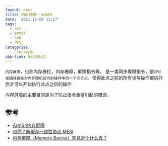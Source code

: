 ```yaml
---
layout: post
title: 内存屏障——arm64
date: '2021-12-09 11:17'
tags:
  - arm
  - arm64
  - smb
  - 内存
categories:
  - Linux内核
abbrlink: 9a485b42
---
```


`内存屏障`，也称内存栅栏，内存栅障，屏障指令等， 是一类同步屏障指令，是`CPU或编译器在对内存随机访问的操作中的一个同步点`，使得此点之前的所有读写操作都执行后才可以开始执行此点之后的操作

<!--more-->

内存屏障的主要目的是为了防止指令重排引起的错误。


## 参考

- [Arm64内存屏障](https://blog.csdn.net/Roland_Sun/article/details/107468055)
- [带你了解缓存一致性协议 MESI](https://mp.weixin.qq.com/s?__biz=MzU5MTg2OTc3Ng==&mid=2247483717&idx=1&sn=41f10e428eb6ee683f3b4dd9dd025742&chksm=fe29237ac95eaa6c9492ded3258a90de4f02343a2ee56839d4cdaa58f4427f84a622ba75770b&token=1601845131&lang=zh_CN#rd)
- [内存屏障（Memory Barrier）究竟是个什么鬼？](https://zhuanlan.zhihu.com/p/125737864)
